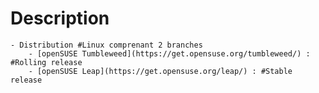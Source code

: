 # Description
	- Distribution #Linux comprenant 2 branches
		- [openSUSE Tumbleweed](https://get.opensuse.org/tumbleweed/) : #Rolling release
		- [openSUSE Leap](https://get.opensuse.org/leap/) : #Stable release